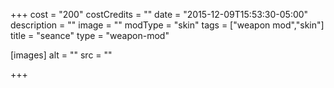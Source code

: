 +++
cost = "200"
costCredits = ""
date = "2015-12-09T15:53:30-05:00"
description = ""
image = ""
modType = "skin"
tags = ["weapon mod","skin"]
title = "seance"
type = "weapon-mod"

[images]
  alt = ""
  src = ""

+++
